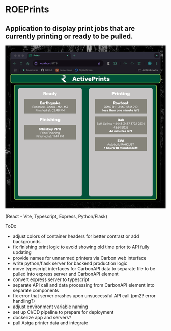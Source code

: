 # ROEPrints

## Application to display print jobs that are currently printing or ready to be pulled.

![ROEPrintsDemoGIF](./demoFiles/ROEPrints_DemoGIF.gif)

(React - Vite, Typescript, Express, Python/Flask)

ToDo

- adjust colors of container headers for better contrast or add backgrounds
- fix finishing print logic to avoid showing old time prior to API fully updating
- provide names for unnanmed printers via Carbon web interface
- write python/flask server for backend production logic
- move typescript interfaces for CarbonAPI data to separate file to be pulled into express server and CarbonAPI element
- convert express server to typescript
- separate API call and data processing from CarbonAPI element into separate components
- fix error that server crashes upon unsuccessful API call (pm2? error handling?)
- adjust environment variable naming
- set up CI/CD pipeline to prepare for deployment
- dockerize app and servers?
- pull Asiga printer data and integrate
